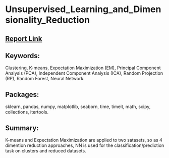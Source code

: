 # Unsupervised_Learning_and_Dimensionality_Reduction

<h2><a href="https://www.dropbox.com/s/pxanerp8cfvzpye/Unsupervised%20Learning.pdf?dl=0"> Report Link </a></h2>

<h2>Keywords:</h2>
<p>Clustering, K-means, Expectation Maximization (EM), Principal Component Analysis (PCA), Independent Component Analysis (ICA), Random Projection (RP), Random Forest, Neural Network.</p>

<h2>Packages:</h2>
<p>sklearn, pandas, numpy, matplotlib, seaborn, time, timeit, math, scipy, collections, itertools.</p>

<h2>Summary:</h2>
<p>K-means and Expectation Maximization are applied to two satasets, so as 4 dimention reduction approaches, NN is used for the classification/prediction task on clusters and reduced datasets.</p>
